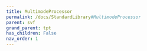 ```yaml
---
title: MultimodeProcessor
permalink: /docs/StandardLibrary#MultimodeProcessor
parent: svf
grand_parent: tpt
has_children: False
nav_order: 1
---
```

